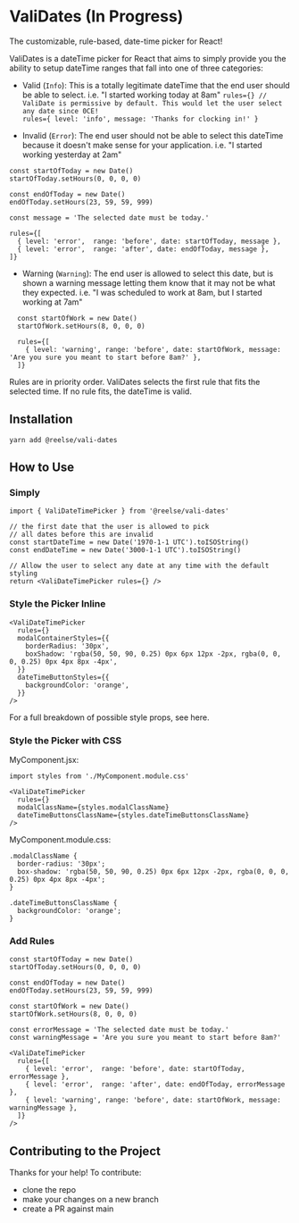 # ValiDates (In Progress)
The customizable, rule-based, date-time picker for React!

ValiDates is a dateTime picker for React that aims to simply provide you the ability to setup dateTime ranges that fall into one of three categories:

- Valid (`Info`): This is a totally legitimate dateTime that the end user should be able to select.
i.e. "I started working today at 8am"
`rules={} // ValiDate is permissive by default. This would let the user select any date since 0CE!`\
`rules={ level: 'info', message: 'Thanks for clocking in!' }`

- Invalid (`Error`): The end user should not be able to select this dateTime because it doesn't make sense for your application.
i.e. "I started working yesterday at 2am"
```
const startOfToday = new Date()
startOfToday.setHours(0, 0, 0, 0)

const endOfToday = new Date()
endOfToday.setHours(23, 59, 59, 999)

const message = 'The selected date must be today.'

rules={[
  { level: 'error',  range: 'before', date: startOfToday, message },
  { level: 'error',  range: 'after', date: endOfToday, message },
]}
```

- Warning (`Warning`): The end user is allowed to select this date, but is shown a warning message letting them know that it may not be what they expected.
i.e. "I was scheduled to work at 8am, but I started working at 7am"
```
  const startOfWork = new Date()
  startOfWork.setHours(8, 0, 0, 0)

  rules={[
    { level: 'warning', range: 'before', date: startOfWork, message: 'Are you sure you meant to start before 8am?' },
  ]}
```

Rules are in priority order. ValiDates selects the first rule that fits the selected time. If no rule fits, the dateTime is valid.


## Installation
`yarn add @reelse/vali-dates`


## How to Use


### Simply

```
import { ValiDateTimePicker } from '@reelse/vali-dates'

// the first date that the user is allowed to pick
// all dates before this are invalid 
const startDateTime = new Date('1970-1-1 UTC').toISOString()
const endDateTime = new Date('3000-1-1 UTC').toISOString()

// Allow the user to select any date at any time with the default styling
return <ValiDateTimePicker rules={} />
```


### Style the Picker Inline

```
<ValiDateTimePicker
  rules={}
  modalContainerStyles={{
    borderRadius: '30px',
    boxShadow: 'rgba(50, 50, 90, 0.25) 0px 6px 12px -2px, rgba(0, 0, 0, 0.25) 0px 4px 8px -4px',
  }}
  dateTimeButtonStyles={{
    backgroundColor: 'orange',
  }}
/>
```

For a full breakdown of possible style props, see here.


### Style the Picker with CSS

MyComponent.jsx:
```
import styles from './MyComponent.module.css'

<ValiDateTimePicker
  rules={}
  modalClassName={styles.modalClassName}
  dateTimeButtonsClassName={styles.dateTimeButtonsClassName}
/>
```

MyComponent.module.css:
```
.modalClassName {
  border-radius: '30px';
  box-shadow: 'rgba(50, 50, 90, 0.25) 0px 6px 12px -2px, rgba(0, 0, 0, 0.25) 0px 4px 8px -4px';
}

.dateTimeButtonsClassName {
  backgroundColor: 'orange';
}
```

### Add Rules
```
const startOfToday = new Date()
startOfToday.setHours(0, 0, 0, 0)

const endOfToday = new Date()
endOfToday.setHours(23, 59, 59, 999)

const startOfWork = new Date()
startOfWork.setHours(8, 0, 0, 0)

const errorMessage = 'The selected date must be today.'
const warningMessage = 'Are you sure you meant to start before 8am?'

<ValiDateTimePicker
  rules={[
    { level: 'error',  range: 'before', date: startOfToday, errorMessage },
    { level: 'error',  range: 'after', date: endOfToday, errorMessage },
    { level: 'warning', range: 'before', date: startOfWork, message: warningMessage },
  ]}
/>
```


## Contributing to the Project

Thanks for your help! To contribute:
- clone the repo
- make your changes on a new branch
- create a PR against main
